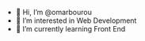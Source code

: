 - 👋 Hi, I’m @omarbourou
- 👀 I’m interested in Web Development
- 🌱 I’m currently learning Front End
  


<!---
omarbourou/omarbourou is a ✨ special ✨ repository because its `README.md` (this file) appears on your GitHub profile.
You can click the Preview link to take a look at your changes.
--->
